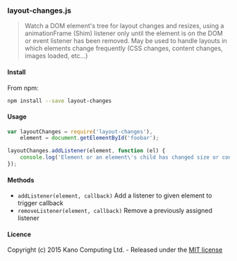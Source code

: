 ### layout-changes.js

> Watch a DOM element's tree for layout changes and resizes, using a animationFrame (Shim) listener only until the element is on the DOM or event listener has been removed. May be used to handle layouts in which elements change frequently (CSS changes, content changes, images loaded, etc...)

#### Install

From npm:

```bash
npm install --save layout-changes
```

#### Usage

```javascript
var layoutChanges = require('layout-changes'),
    element = document.getElementById('foobar');

layoutChanges.addListener(element, function (el) {
    console.log('Element or an element\'s child has changed size or content', el);
});
```

#### Methods

* `addListener(element, callback)` Add a listener to given element to trigger callback
* `removeListener(element, callback)` Remove a previously assigned listener

#### Licence

Copyright (c) 2015 Kano Computing Ltd. - Released under the [MIT license](https://github.com/KanoComputing/layout-changes-js/blob/master/LICENSE)